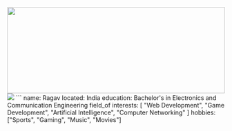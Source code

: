 <img height=200 width=100% src="https://media4.giphy.com/media/cNFFHJ5Ki8KBJbS2Lt/giphy.gif?cid=ecf05e47myru87oywzf1tnzettmugh43evcvi5cq31irspe0&ep=v1_gifs_search&rid=giphy.gif&ct=g"/>
<img src="https://capsule-render.vercel.app/api?type=slice&color=gradient&height=200&section=header&text=HI%20THERE😀&fontSize=90&animation=twinkling&reversal=true" />
```
name: Ragav 
located: India
education: Bachelor's in Electronics and Communication Engineering
field_of interests:
[
"Web Development",
"Game Development",
"Artificial Intelligence",
"Computer Networking"
]
hobbies:["Sports", "Gaming", "Music", "Movies"]
